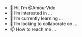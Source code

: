 - 👋 Hi, I’m @AmourVido
- 👀 I’m interested in ...
- 🌱 I’m currently learning ...
- 💞️ I’m looking to collaborate on ...
- 📫 How to reach me ...

<!---
AmourVido/AmourVido is a ✨ special ✨ repository because its `README.md` (this file) appears on your GitHub profile.
You can click the Preview link to take a look at your changes.
--->
